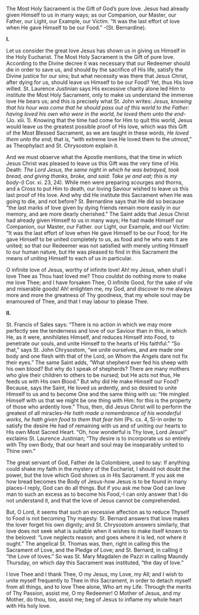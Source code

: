 
The Most Holy Sacrament is the Gift of God’s pure love. Jesus had already given Himself to us in many ways; as our Companion, our Master, our Father, our Light, our Example, our Victim. “It was the last effort of love when He gave Himself to be our Food.” -(St. Bernardine).

**I.**

Let us consider the great love Jesus has shown us in giving us Himself in the Holy Eucharist. The Most Holy Sacrament is the Gift of pure love. According to the Divine decree it was necessary that our Redeemer should die in order to save us, and should by the sacrifice of His life, satisfy the Divine justice for our sins; but what necessity was there that Jesus Christ, after dying for us, should leave us Himself to be our Food? Yet, thus His love willed. St. Laurence Justinian says His excessive charity alone led Him to institute the Most Holy Sacrament, only to make us understand the immense love He bears us; and this is precisely what St. John writes: _Jesus, knowing that his hour was come that he should pass out of this world to the Father: having loved his own who were in the world, he loved them unto the end_-(Jo. xiii. 1). Knowing that the time had come for Him to quit this world, Jesus would leave us the greatest possible proof of His love, which was this Gift of the Most Blessed Sacrament, as we are taught in these words, _He loved them unto the end_; that is, “with extreme love He loved them to the utmost,” as Theophylact and St. Chrysostom explain it.

And we must observe what the Apostle mentions, that the time in which Jesus Christ was pleased to leave us this Gift was the very time of His Death: _The Lord Jesus, the same night in which he was betrayed, took bread, and giving thanks, broke, and said: Take ye and eat; this is my body_-(l Cor. xi. 23, 24). While men were preparing scourges and thorns, and a Cross to put Him to death, our loving Saviour wished to leave us this last proof of His love. And why did He institute this Sacrament when He was going to die, and not before? St. Bernardine says that He did so because “the last marks of love given by dying friends remain more easily in our memory, and are more dearly cherished.” The Saint adds that Jesus Christ had already given Himself to us in many ways; He had made Himself our Companion, our Master, our Father. our Light, our Example, and our Victim: “It was the last effort of love when He gave Himself to be our Food; for He gave Himself to be united completely to us, as food and he who eats it are united; so that our Redeemer was not satisfied with merely uniting Himself to our human nature, but He was pleased to find in this Sacrament the means of uniting Himself to each of us in particular.

O infinite love of Jesus, worthy of infinite love! Ah! my Jesus, when shall I love Thee as Thou hast loved me? Thou couldst do nothing more to make me love Thee; and I have forsaken Thee, O infinite Good, for the sake of vile and miserable goods! Ah! enlighten me, my God, and discover to me always more and more the greatness of Thy goodness, that my whole soul may be enamoured of Thee, and that I may labour to please Thee.

**II.**

St. Francis of Sales says: “There is no action in which we may more perfectly see the tenderness and love of our Saviour than in this, in which He, as it were, annihilates Himself, and reduces Himself into Food, to penetrate our souls, and unite Himself to the hearts of His faithful.” “So that,” says St. John Chrysostom, “we unite ourselves, and are made one body and one flesh with that of the Lord, on Whom the Angels dare not fix their eyes.” The same Saint adds, “What shepherd ever fed his sheep with his own blood? But why do I speak of shepherds? There are many mothers who give their children to others to be nursed; but He acts not thus, He feeds us with His own Blood.” But why did He make Himself our Food? Because, says the Saint, He loved us ardently, and so desired to unite Himself to us and to become One and the same thing with us: “He mingled Himself with us that we might be one thing with Him: for this is the property of those who ardently love.” Thus, then, did Jesus Christ will to perform the greatest of all miracles-_He hath made a remembrance of his wonderful works, he hath given food to them that fear him_ (Ps. cx. 4, 5)-in order to satisfy the desire He had of remaining with us and of uniting our hearts to His own Most Sacred Heart. “Oh, how wonderful is Thy love, Lord Jesus!” exclaims St. Laurence Justinian; “Thy desire is to incorporate us so entirely with Thy own Body, that our heart and soul may be inseparably united to Thine own.”

The great servant of God, Father de la Colombiere, used to say: If anything could shake my faith in the mystery of the Eucharist, I should not doubt the power, but the love which God shows us in His Sacrament. If you ask me how bread becomes the Body of Jesus-how Jesus is to be found in many places-I reply, God can do all things. But if you ask me how God can love man to such an excess as to become his Food,-I can only answer that I do not understand it, and that the love of Jesus cannot be comprehended.

But, O Lord, it seems that such an excessive affection as to reduce Thyself to Food is not becoming Thy majesty. St. Bernard answers that love makes the lover forget his own dignity; and St. Chrysostom answers similarly, that love does not seek what is suitable when it wishes to make itself known to the beloved: “Love neglects reason; and goes where it is led, not where it ought.” The angelical St. Thomas was, then, right in calling this the Sacrament of Love, and the Pledge of Love; and St. Bernard, in calling it “the Love of loves.” So was St. Mary Magdalen de Pazzi in calling Maundy Thursday, on which day this Sacrament was instituted, “the day of love.”

I love Thee and I thank Thee, O my Jesus, my Love, my All; and I wish to unite myself frequently to Thee in this Sacrament, in order to detach myself from all things, and to love Thee alone, Who art my Life. Through the merits of Thy Passion, assist me, O my Redeemer! O Mother of Jesus, and my Mother, do thou, too, assist me; beg of Jesus to inflame my whole heart with His holy love.

